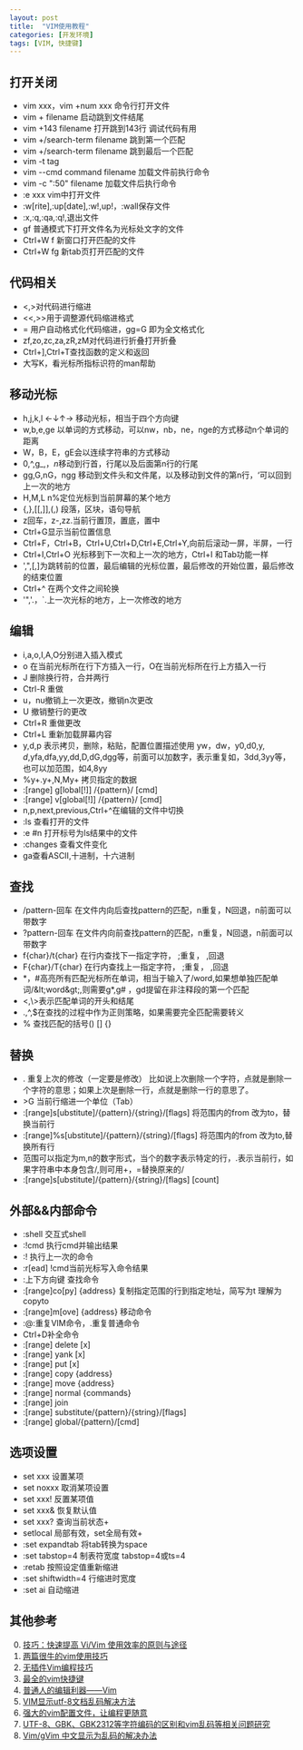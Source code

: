 ```yaml
---
layout: post
title:  "VIM使用教程"
categories: [开发环境]
tags: [VIM, 快捷键]
---
```



## 打开关闭
+ vim xxx，vim +num xxx 命令行打开文件
+ vim + filename 启动跳到文件结尾
+ vim +143 filename 打开跳到143行 调试代码有用
+ vim +/search-term filename 跳到第一个匹配
+ vim +/search-term filename 跳到最后一个匹配
+ vim -t tag 
+ vim --cmd command filename 加载文件前执行命令
+ vim -c ":50" filename 加载文件后执行命令
+ :e xxx vim中打开文件
+ :w[rite],:up[date],:w!,up!，:wall保存文件
+ :x,:q,:qa,:q!,退出文件
+ gf 普通模式下打开文件名为光标处文字的文件
+ Ctrl+W f 新窗口打开匹配的文件
+ Ctrl+W fg 新tab页打开匹配的文件


## 代码相关
+ <,>对代码进行缩进
+ <<,>>用于调整源代码缩进格式
+ = 用户自动格式化代码缩进，gg=G 即为全文格式化
+ zf,zo,zc,za,zR,zM对代码进行折叠打开折叠
+ Ctrl+],Ctrl+T查找函数的定义和返回
+ 大写K，看光标所指标识符的man帮助

## 移动光标
+ h,j,k,l ←↓↑→ 移动光标，相当于四个方向键
+ w,b,e,ge 以单词的方式移动，可以nw，nb，ne，nge的方式移动n个单词的距离
+ W，B，E，gE会以连续字符串的方式移动
+ 0,^,g_,$，n$移动到行首，行尾以及后面第n行的行尾
+ gg,G,nG，ngg 移动到文件头和文件尾，以及移动到文件的第n行，‘可以回到上一次的地方
+ H,M,L n%定位光标到当前屏幕的某个地方
+ {,},[[,]],(,) 段落，区块，语句导航
+ z回车，z-,zz.当前行置顶，置底，置中
+ Ctrl+G显示当前位置信息
+ Ctrl+F，Ctrl+B，Ctrl+U,Ctrl+D,Ctrl+E,Ctrl+Y,向前后滚动一屏，半屏，一行
+ Ctrl+I,Ctrl+O 光标移到下一次和上一次的地方，Ctrl+I 和Tab功能一样
+ ',",[,]为跳转前的位置，最后编辑的光标位置，最后修改的开始位置，最后修改的结束位置
+ Ctrl+^ 在两个文件之间轮换
+ '",'.，`.上一次光标的地方，上一次修改的地方

## 编辑
+ i,a,o,I,A,O分别进入插入模式
+ o 在当前光标所在行下方插入一行，O在当前光标所在行上方插入一行
+ J 删除换行符，合并两行
+ Ctrl-R 重做
+ u，nu撤销上一次更改，撤销n次更改
+ U 撤销整行的更改
+ Ctrl+R 重做更改
+ Ctrl+L 重新加载屏幕内容
+ y,d,p 表示拷贝，删除，粘贴，配置位置描述使用 yw，dw，y0,d0,y$,d$,yfa,dfa,yy,dd,D,dG,dgg等，前面可以加数字，表示重复如，3dd,3yy等，也可以加范围，如4,8yy
+ %y+.y+,N,My+ 拷贝指定的数据
+ :[range] g[lobal[!]] /{pattern}/ [cmd]
+ :[range] v[global[!]] /{pattern}/ [cmd]
+ n,p,next,previous,Ctrl+^在编辑的文件中切换
+ :ls 查看打开的文件
+ :e #n 打开标号为ls结果中的文件
+ :changes 查看文件变化
+ ga查看ASCII,十进制，十六进制

## 查找
+ /pattern-回车  在文件内向后查找pattern的匹配，n重复，N回退，n前面可以带数字
+ ?pattern-回车  在文件内向前查找pattern的匹配，n重复，N回退，n前面可以带数字
+ f{char}/t{char} 在行内查找下一指定字符， ;重复， ,回退
+ F{char}/T{char} 在行内查找上一指定字符， ;重复， ,回退
+ \*，#高亮所有匹配光标所在单词，相当于输入了/word,如果想单独匹配单词/\&lt;word\&gt;,则需要g\*,g# ，gd提留在非注释段的第一个匹配
+ \<,\\>表示匹配单词的开头和结尾
+ .,^,$在查找的过程中作为正则策略，如果需要完全匹配需要转义
+ % 查找匹配的括号() [] {}


## 替换
+ . 重复上次的修改（一定要是修改） 比如说上次删除一个字符，点就是删除一个字符的意思；如果上次是删除一行，点就是删除一行的意思了。
+ \>G 当前行缩进一个单位（Tab）
+ :[range]s[ubstitute]/{pattern}/{string}/[flags] 将范围内的from 改为to，替换当前行
+ :[range]%s[ubstitute]/{pattern}/{string}/[flags] 将范围内的from 改为to,替换所有行
+ 范围可以指定为m,n的数字形式，当个的数字表示特定的行，.表示当前行，如果字符串中本身包含/,则可用+，=替换原来的/
+ :[range]s[ubstitute]/{pattern}/{string}/[flags] [count]

## 外部&&内部命令
+ :shell 交互式shell
+ :!cmd 执行cmd并输出结果
+ :! 执行上一次的命令
+ :r[ead] !cmd当前光标写入命令结果
+ :上下方向键 查找命令
+ :[range]co[py] {address} 复制指定范围的行到指定地址，简写为t 理解为copyto
+ :[range]m[ove] {address} 移动命令
+ :@:重复VIM命令，.重复普通命令
+ Ctrl+D补全命令
+ :[range] delete [x]
+ :[range] yank [x]
+ :[range] put [x]
+ :[range] copy {address}
+ :[range] move {address}
+ :[range] normal {commands}
+ :[range] join
+ :[range] substitute/{pattern}/{string}/[flags]
+ :[range] global/{pattern}/[cmd]

## 选项设置
+ set xxx 设置某项
+ set noxxx 取消某项设置
+ set xxx! 反置某项值
+ set xxx& 恢复默认值
+ set xxx? 查询当前状态+ 
+ setlocal 局部有效，set全局有效+ 
+ :set expandtab 将tab转换为space
+ :set tabstop=4 制表符宽度 tabstop=4或ts=4
+ :retab 按照设定值重新缩进
+ :set shiftwidth=4 行缩进时宽度
+ :set ai 自动缩进



## 其他参考
0. [技巧：快速提高 Vi/Vim 使用效率的原则与途径][0]
1. [两篇很牛的vim使用技巧][1]
2. [无插件Vim编程技巧][2]
3. [最全的vim快捷键][3]
4. [普通人的编辑利器——Vim][4]
5. [VIM显示utf-8文档乱码解决方法][5]
6. [强大的vim配置文件，让编程更随意][6]
7. [UTF-8、GBK、GBK2312等字符编码的区别和vim乱码等相关问题研究][7]
8. [Vim/gVim 中文显示为乱码的解决办法][8]

[0]: http://www.ibm.com/developerworks/cn/linux/l-cn-tip-vim/ "技巧：快速提高 Vi/Vim 使用效率的原则与途径"
[1]: http://linux.chinaunix.net/techdoc/desktop/2009/07/06/1122020.shtml "两篇很牛的vim使用技巧"
[2]: http://coolshell.cn/articles/11312.html "无插件Vim编程技巧"
[3]: http://blog.csdn.net/donahue_ldz/article/details/17139361 "最全的vim快捷键"
[4]: http://blog.csdn.net/huiguixian/article/details/6231425 "普通人的编辑利器——Vim"
[5]: http://www.2cto.com/os/201408/322367.html "VIM显示utf-8文档乱码解决方法"
[6]: http://www.cnblogs.com/ma6174/archive/2011/12/10/2283393.html "强大的vim配置文件，让编程更随意"
[7]: http://www.xgezhang.com/char_encodind_vim.html "UTF-8、GBK、GBK2312等字符编码的区别和vim乱码等相关问题研究"
[8]: http://blog.csdn.net/sunmanzth/article/details/6143600 "Vim/gVim 中文显示为乱码的解决办法"
